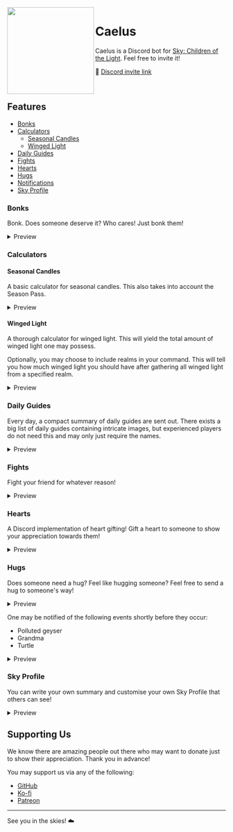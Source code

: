 <img src="https://user-images.githubusercontent.com/33201955/215259571-2a7617c5-3012-4d0b-86bf-1839d8d8be0c.png" width=200 align=left>

# Caelus <!-- omit from toc -->

Caelus is a Discord bot for [Sky: Children of the Light]. Feel free to invite it!

🔗 [Discord invite link]

<br>

## Features <!-- omit from toc -->

- [Bonks](#bonks)
- [Calculators](#calculators)
  - [Seasonal Candles](#seasonal-candles)
  - [Winged Light](#winged-light)
- [Daily Guides](#daily-guides)
- [Fights](#fights)
- [Hearts](#hearts)
- [Hugs](#hugs)
- [Notifications](#notifications)
- [Sky Profile](#sky-profile)

### Bonks

Bonk. Does someone deserve it? Who cares! Just bonk them!

<details>
<summary>Preview</summary>

<img width=500 alt="bonk" src="https://user-images.githubusercontent.com/33201955/218471063-5fa62416-fe6b-4652-9189-67c29b364b5c.png#gh-dark-mode-only">

<img width=500 alt="bonk" src="https://user-images.githubusercontent.com/33201955/218470592-50392dd0-230f-416f-87c9-e919b6767f71.png#gh-light-mode-only">

</details>

### Calculators

#### Seasonal Candles

A basic calculator for seasonal candles. This also takes into account the Season Pass.

<details>
<summary>Preview</summary>

<img width=500 alt="seasonal candle calculator" src="https://user-images.githubusercontent.com/33201955/218476663-d5828c49-95b9-4a0d-b696-acdc4cf104c8.png#gh-dark-mode-only">

<img width=500 alt="seasonal candle calculator" src="https://user-images.githubusercontent.com/33201955/218476850-506a1006-f139-40d5-b142-782d06e7b113.png#gh-light-mode-only">

</details>

#### Winged Light

A thorough calculator for winged light. This will yield the total amount of winged light one may possess.

Optionally, you may choose to include realms in your command. This will tell you how much winged light you should have after gathering all winged light from a specified realm.

<details>
<summary>Preview</summary>

<img width=500 alt="winged light calculator" src="https://user-images.githubusercontent.com/33201955/218486364-c2b73eff-ef6f-4f1d-93a4-3255b72bbcd1.gif#gh-dark-mode-only">

<br>

<img width=500 alt="winged light calculator" src="https://user-images.githubusercontent.com/33201955/218487347-2f78428e-3efb-47c9-938e-2b572fb7ec2c.gif#gh-light-mode-only">

</details>

### Daily Guides

Every day, a compact summary of daily guides are sent out. There exists a big list of daily guides containing intricate images, but experienced players do not need this and may only just require the names.

<details>
<summary>Preview</summary>

<img width=500 alt="daily guides" src="https://user-images.githubusercontent.com/33201955/218503033-010d5336-f58c-4f7f-8a74-7257557f463d.png#gh-dark-mode-only">

<img width=500 alt="daily guides" src="https://user-images.githubusercontent.com/33201955/218503107-600591db-1c61-4eb9-810d-0566752b1bd8.png#gh-light-mode-only">

</details>

### Fights

Fight your friend for whatever reason!

<details>
<summary>Preview</summary>

<img width=500 src="https://user-images.githubusercontent.com/33201955/218508440-28cf1311-b09f-411f-92c7-a4157f621201.gif#gh-dark-mode-only">

<br>

<img width=500 src="https://user-images.githubusercontent.com/33201955/218508458-310a0864-345b-427e-a806-f9e8c5425822.gif#gh-light-mode-only">

</details>

### Hearts

A Discord implementation of heart gifting! Gift a heart to someone to show your appreciation towards them!

<details>
<summary>Preview</summary>

<img width=500 alt="heart" src="https://user-images.githubusercontent.com/33201955/218526054-6e3b8852-baef-4e9c-87b7-77abd52aa921.png#gh-dark-mode-only">

<img width=500 alt="heart" src="https://user-images.githubusercontent.com/33201955/218534842-d093acfe-0b85-4573-8c57-2e85a56cd684.png#gh-light-mode-only">

</details>

### Hugs

Does someone need a hug? Feel like hugging someone? Feel free to send a hug to someone's way!

<details>
<summary>Preview</summary>

<img width=500 alt="hug" src="https://user-images.githubusercontent.com/33201955/218532791-dfe8238d-b84f-44cf-9646-b5e3a43e766f.gif#gh-dark-mode-only">

<br>

<img width=500 alt="hug" src="https://user-images.githubusercontent.com/33201955/218532815-7a78a8d0-ffe8-410f-9f5a-11acf4448aac.gif#gh-light-mode-only">

### Notifications

</details>

One may be notified of the following events shortly before they occur:

- Polluted geyser
- Grandma
- Turtle

<details>
<summary>Preview</summary>

<img width=500 alt="notifications" src="https://user-images.githubusercontent.com/33201955/218538043-289bc1b5-9305-458d-ab2d-57227db8a47c.png#gh-dark-mode-only">

<img width=500 alt="notifications" src="https://user-images.githubusercontent.com/33201955/218537992-9023ba10-c710-4234-8237-44ff204a6d08.png#gh-light-mode-only">

</details>

### Sky Profile

You can write your own summary and customise your own Sky Profile that others can see!

<details>
<summary>Preview</summary>

<img width=500 alt="sky profile" src="https://user-images.githubusercontent.com/33201955/218538766-dd5589a2-a3ff-439f-9e7f-a8511e6dd6e3.png#gh-dark-mode-only">

<img width=500 alt="sky profile" src="https://user-images.githubusercontent.com/33201955/218538809-f92daa0b-83a1-4c4f-92f3-135d2255f77b.png#gh-light-mode-only">

</details>

## Supporting Us <!-- omit from toc -->

We know there are amazing people out there who may want to donate just to show their appreciation. Thank you in advance!

You may support us via any of the following:

- [GitHub]
- [Ko-fi]
- [Patreon]

<hr>

See you in the skies! ☁️

[sky: children of the light]: https://www.thatskygame.com
[discord invite link]: https://thatskyapplication.com/invite
[github]: https://github.com/sponsors/thatskyapplication
[ko-fi]: https://ko-fi.com/Jiralite
[patreon]: https://patreon.com/Jiralite
